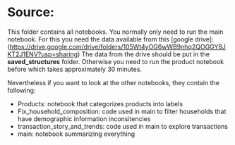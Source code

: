 # Source: 
This folder contains all notebooks. You normally only need to run the main notebook. For this you need the data available from this [google drive]: (https://drive.google.com/drive/folders/105Wt4yOG6wWB9nhq2QOGGY8JKT2J1ENV?usp=sharing)
The data from the drive should be put in the **saved_structures** folder. 
Otherwise you need to run the product notebook before which takes approximately 30 minutes. 

Nevertheless if you want to look at the other notebooks, they contain the following:
- Products: notebook that categorizes products into labels
- Fix_household_composition: code used in main to filter households that have demographic information inconsitencies
- transaction_story_and_trends: code used in main to explore transactions
- main: notebook summarizing everything
